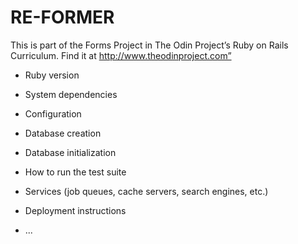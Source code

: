 # RE-FORMER

This is part of the Forms Project in The Odin Project’s Ruby on Rails Curriculum. Find it at http://www.theodinproject.com”

- Ruby version

- System dependencies

- Configuration

- Database creation

- Database initialization

- How to run the test suite

- Services (job queues, cache servers, search engines, etc.)

- Deployment instructions

- ...
